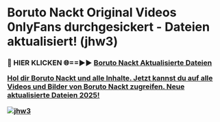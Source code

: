 # Boruto Nackt Original Videos 0nlyFans durchgesickert - Dateien aktualisiert! (jhw3)

<h3>🔴 HIER KLICKEN 🌐==►► <a href="https://tinyurl.com/h6vf6nb8" rel="nofollow">Boruto Nackt Aktualisierte Dateien

Hol dir Boruto Nackt und alle Inhalte. Jetzt kannst du auf alle Videos und Bilder von Boruto Nackt zugreifen. Neue aktualisierte Dateien 2025!

[![jhw3](https://i.imgur.com/sD4kR3V.gif)](https://tinyurl.com/h6vf6nb8)

